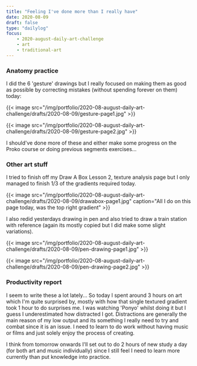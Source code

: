 ```yaml
---
title: "Feeling I've done more than I really have"
date: 2020-08-09
draft: false
type: "dailylog"
focus:
    - 2020-august-daily-art-challenge
    - art
    - traditional-art
---
```


### Anatomy practice

I did the 6 'gesture' drawings but I really focused on making them as good as possible by correcting mistakes (without spending forever on them) today:

{{< image src="/img/portfolio/2020-08-august-daily-art-challenge/drafts/2020-08-09/gesture-page1.jpg" >}}

{{< image src="/img/portfolio/2020-08-august-daily-art-challenge/drafts/2020-08-09/gesture-page2.jpg" >}}

I should've done more of these and either make some progress on the Proko course or doing previous segments exercises...

### Other art stuff

I tried to finish off my Draw A Box Lesson 2, texture analysis page but I only managed to finish 1/3 of the gradients required today.

{{< image src="/img/portfolio/2020-08-august-daily-art-challenge/drafts/2020-08-09/drawabox-page1.jpg" caption="All I do on this page today, was the top right gradient" >}}

I also redid yesterdays drawing in pen and also tried to draw a train station with reference (again its mostly copied but I did make some slight variations).

{{< image src="/img/portfolio/2020-08-august-daily-art-challenge/drafts/2020-08-09/pen-drawing-page1.jpg" >}}

{{< image src="/img/portfolio/2020-08-august-daily-art-challenge/drafts/2020-08-09/pen-drawing-page2.jpg" >}}

### Productivity report

I seem to write these a lot lately... So today I spent around 3 hours on art which I'm quite surprised by, mostly with how that single textured gradient took 1 hour to do surprises me. I was watching 'Ponyo' whilst doing it but I guess I underestimated how distracted I got. Distractions are generally the main reason of my low output and its something I really need to try and combat since it is an issue. I need to learn to do work without having music or films and just solely enjoy the process of creating.

I think from tomorrow onwards I'll set out to do 2 hours of new study a day (for both art and music individually) since I still feel I need to learn more currently than put knowledge into practice.